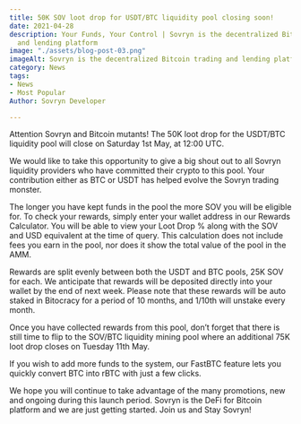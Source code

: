 ```yaml
---
title: 50K SOV loot drop for USDT/BTC liquidity pool closing soon!
date: 2021-04-28
description: Your Funds, Your Control | Sovryn is the decentralized Bitcoin trading
  and lending platform
image: "./assets/blog-post-03.png"
imageAlt: Sovryn is the decentralized Bitcoin trading and lending platform.
category: News
tags:
- News
- Most Popular
Author: Sovryn Developer

---
```

Attention Sovryn and Bitcoin mutants! The 50K loot drop for the USDT/BTC liquidity pool will close on Saturday 1st May, at 12:00 UTC.

We would like to take this opportunity to give a big shout out to all Sovryn liquidity providers who have committed their crypto to this pool. Your contribution either as BTC or USDT has helped evolve the Sovryn trading monster.

The longer you have kept funds in the pool the more SOV you will be eligible for. To check your rewards, simply enter your wallet address in our Rewards Calculator. You will be able to view your Loot Drop % along with the SOV and USD equivalent at the time of query. This calculation does not include fees you earn in the pool, nor does it show the total value of the pool in the AMM.

Rewards are split evenly between both the USDT and BTC pools, 25K SOV for each. We anticipate that rewards will be deposited directly into your wallet by the end of next week. Please note that these rewards will be auto staked in Bitocracy for a period of 10 months, and 1/10th will unstake every month.

Once you have collected rewards from this pool, don’t forget that there is still time to flip to the SOV/BTC liquidity mining pool where an additional 75K loot drop closes on Tuesday 11th May.

If you wish to add more funds to the system, our FastBTC feature lets you quickly convert BTC into rBTC with just a few clicks.

We hope you will continue to take advantage of the many promotions, new and ongoing during this launch period. Sovryn is the DeFi for Bitcoin platform and we are just getting started. Join us and Stay Sovryn!